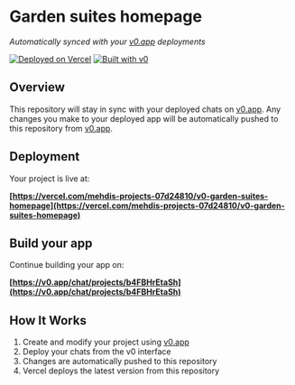 # Garden suites homepage

*Automatically synced with your [v0.app](https://v0.app) deployments*

[![Deployed on Vercel](https://img.shields.io/badge/Deployed%20on-Vercel-black?style=for-the-badge&logo=vercel)](https://vercel.com/mehdis-projects-07d24810/v0-garden-suites-homepage)
[![Built with v0](https://img.shields.io/badge/Built%20with-v0.app-black?style=for-the-badge)](https://v0.app/chat/projects/b4FBHrEtaSh)

## Overview

This repository will stay in sync with your deployed chats on [v0.app](https://v0.app).
Any changes you make to your deployed app will be automatically pushed to this repository from [v0.app](https://v0.app).

## Deployment

Your project is live at:

**[https://vercel.com/mehdis-projects-07d24810/v0-garden-suites-homepage](https://vercel.com/mehdis-projects-07d24810/v0-garden-suites-homepage)**

## Build your app

Continue building your app on:

**[https://v0.app/chat/projects/b4FBHrEtaSh](https://v0.app/chat/projects/b4FBHrEtaSh)**

## How It Works

1. Create and modify your project using [v0.app](https://v0.app)
2. Deploy your chats from the v0 interface
3. Changes are automatically pushed to this repository
4. Vercel deploys the latest version from this repository
